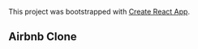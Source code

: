 This project was bootstrapped with [Create React App](https://github.com/facebook/create-react-app).

## Airbnb Clone
